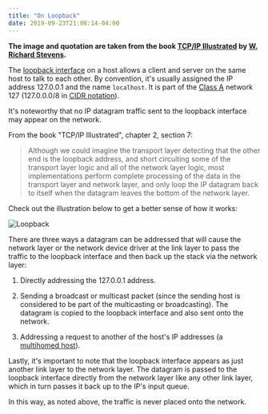 ```yaml
---
title: "On Loopback"
date: 2019-09-23T21:08:14-04:00
---
```


**The image and quotation are taken from the book [TCP/IP Illustrated] by [W. Richard Stevens].**

The [loopback interface] on a host allows a client and server on the same host to talk to each other.  By convention, it's usually assigned the IP address 127.0.0.1 and the name `localhost`.  It is part of the [Class A] network 127 (127.0.0.0/8 in [CIDR notation]).

It's noteworthy that no IP datagram traffic sent to the loopback interface may appear on the network.

From the book "TCP/IP Illustrated", chapter 2, section 7:

> Although we could imagine the transport layer detecting that the other end is the loopback address, and short circuiting some of the transport layer logic and all of the network layer logic, most implementations perform complete processing of the data in the transport layer and network layer, and only loop the IP datagram back to itself when the datagram leaves the bottom of the network layer.

Check out the illustration below to get a better sense of how it works:

![Loopback](/images/loopback.gif)

There are three ways a datagram can be addressed that will cause the network layer or the network device driver at the link layer to pass the traffic to the loopback interface and then back up the stack via the network layer:

1. Directly addressing the 127.0.0.1 address.

1. Sending a broadcast or multicast packet (since the sending host is considered to be part of the multicasting or broadcasting).  The datagram is copied to the loopback interface and also sent onto the network.

1. Addressing a request to another of the host's IP addresses (a [multihomed host]).

Lastly, it's important to note that the loopback interface appears as just another link layer to the network layer.  The datagram is passed to the loopback interface directly from the network layer like any other link layer, which in turn passes it back up to the IP's input queue.

In this way, as noted above, the traffic is never placed onto the network.

[loopback interface]: https://en.wikipedia.org/wiki/Loopback#Virtual_loopback_interface
[Class A]: https://en.wikipedia.org/wiki/Classful_network#Classful_addressing_definition
[CIDR notation]: https://en.wikipedia.org/wiki/Classless_Inter-Domain_Routing#CIDR_notation
[TCP/IP Illustrated]: https://en.wikipedia.org/wiki/TCP/IP_Illustrated
[W. Richard Stevens]: https://en.wikipedia.org/wiki/W._Richard_Stevens
[multihomed host]: https://en.wikipedia.org/wiki/Multihoming

